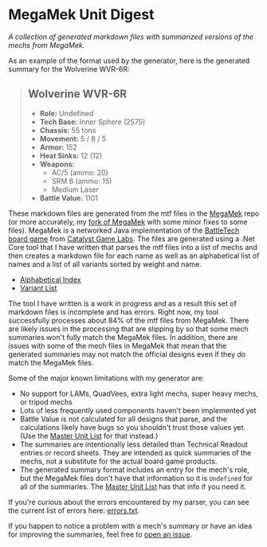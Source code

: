 # MegaMek Unit Digest

*A collection of generated markdown files with summarized versions of the mechs from MegaMek.*

As an example of the format used by the generator, here is the generated summary for the Wolverine WVR-6R:

> ## Wolverine WVR-6R
> - **Role:** Undefined
> - **Tech Base:** Inner Sphere (2575)
> - **Chassis:** 55 tons
> - **Movement:** 5 / 8 / 5
> - **Armor:** 152
> - **Heat Sinks:** 12 (12)
> - **Weapons:**
>   - AC/5 (ammo: 20)
>   - SRM 6 (ammo: 15)
>   - Medium Laser
> - **Battle Value:** 1101

These markdown files are generated from the mtf files in the [MegaMek](https://github.com/MegaMek/megamek) repo (or more accurately, my [fork of MegaMek](https://github.com/scottboehmer/megamek) with some minor fixes to some files).
MegaMek is a networked Java implementation of the [BattleTech board game](https://bg.battletech.com/) from [Catalyst Game Labs](https://www.catalystgamelabs.com/).
The files are generated using a .Net Core tool that I have written that parses the mtf files into a list of mechs and then creates a markdown file for each name as well as an alphabetical list of names and a list of all variants sorted by weight and name.

- [Alphabetical Index](index.md)
- [Variant List](variants.md)

The tool I have written is a work in progress and as a result this set of markdown files is incomplete and has errors. Right now, my tool successfully processes about 84% of the mtf files from MegaMek. There are likely issues in the processing that are slipping by so that some mech summaries won't fully match the MegaMek files. In addition, there are issues with some of the mech files in MegaMek that mean that the generated summaries may not match the official designs even if they do match the MegaMek files.

Some of the major known limitations with my generator are:
- No support for LAMs, QuadVees, extra light mechs, super heavy mechs, or tripod mechs
- Lots of less frequently used components haven't been implemented yet
- Battle Value is not calculated for all designs that parse, and the calculations likely have bugs so you shouldn't trust those values yet. (Use the [Master Unit List](http://masterunitlist.info/) for that instead.)
- The summaries are intentionally less detailed than Technical Readout entries or record sheets. They are intended as quick summaries of the mechs, not a substitute for the actual board game products.
- The generated summary format includes an entry for the mech's role, but the MegaMek files don't have that information so it is `Undefined` for all of the summaries. The [Master Unit List](http://masterunitlist.info/) has that info if you need it.

If you're curious about the errors encountered by my parser, you can see the current list of errors here: [errors.txt](errors.txt).

If you happen to notice a problem with a mech's summary or have an idea for improving the summaries, feel free to [open an issue](https://github.com/scottboehmer/megamek-unit-digest/issues/new).
